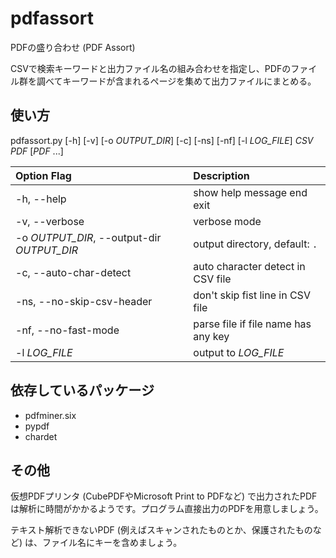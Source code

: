 # pdfassort

PDFの盛り合わせ (PDF Assort)

CSVで検索キーワードと出力ファイル名の組み合わせを指定し、PDFのファイル群を調べてキーワードが含まれるページを集めて出力ファイルにまとめる。

## 使い方

pdfassort.py [-h] [-v] [-o *OUTPUT_DIR*] [-c] [-ns] [-nf] [-l *LOG_FILE*] *CSV* *PDF* [*PDF* ...]

| Option Flag | Description |
| :--- | :---- |
| -h, --help |  show help message end exit |
| -v, --verbose | verbose mode |
| -o *OUTPUT_DIR*, --output-dir *OUTPUT_DIR* | output directory, default: `.` |
| -c, --auto-char-detect |  auto character detect in CSV file |
| -ns, --no-skip-csv-header | don't skip fist line in CSV file |
| -nf, --no-fast-mode | parse file if file name has any key |
| -l *LOG_FILE* | output to *LOG_FILE* |

## 依存しているパッケージ

* pdfminer.six
* pypdf
* chardet

## その他

仮想PDFプリンタ (CubePDFやMicrosoft Print to PDFなど) で出力されたPDFは解析に時間がかかるようです。プログラム直接出力のPDFを用意しましょう。

テキスト解析できないPDF (例えばスキャンされたものとか、保護されたものなど) は、ファイル名にキーを含めましょう。
